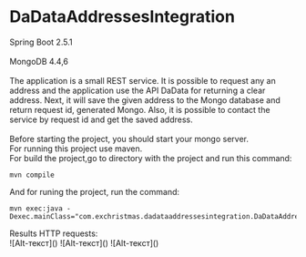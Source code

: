 # DaDataAddressesIntegration
<div>Spring Boot 2.5.1</div><br/>
<div>MongoDB 4.4,6</div><br/>

<div>The application is a small REST service. It is possible to request any
an address and the application use the API DaData for returning a clear address.
Next, it will save the given address to the Mongo database and return request id,
generated Mongo. Also, it is possible to contact the service by request id and get
the saved address.</div><br/>
<div>Before starting the project, you should start your mongo server.</div>
<div>For running this project use maven.</div>
<div>For build the project,go to directory with the project and run this command:</div>

```
mvn compile
```

<div>And for runing the project, run the command:</div>

```
mvn exec:java -Dexec.mainClass="com.exchristmas.dadataaddressesintegration.DaDataAddressesIntegrationApplication"
```

<div>Results HTTP requests:</div>
![Alt-текст]()
![Alt-текст]()
![Alt-текст]()